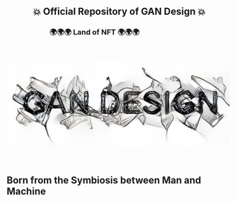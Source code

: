 <h2>&nbsp;&nbsp;&nbsp;&nbsp;&nbsp;&nbsp;&nbsp;&nbsp;&nbsp;&nbsp;&nbsp;&nbsp;💥 Official Repository of GAN Design 💥</BR></h2>
<h3>&nbsp;&nbsp;&nbsp;&nbsp;&nbsp;&nbsp;&nbsp;&nbsp;&nbsp;&nbsp;&nbsp;&nbsp;&nbsp;&nbsp;&nbsp;&nbsp;&nbsp;&nbsp;&nbsp;&nbsp;&nbsp;&nbsp;&nbsp;&nbsp;&nbsp;🌍🌍🌍 Land of NFT 🌍🌍🌍</h3> 

</BR>

![Alt text](https://raw.githubusercontent.com/JonnyBanana/GAN_Design/main/IMG/LOGO.png)

</BR>

<h2>Born from the Symbiosis between Man and Machine</h2>

